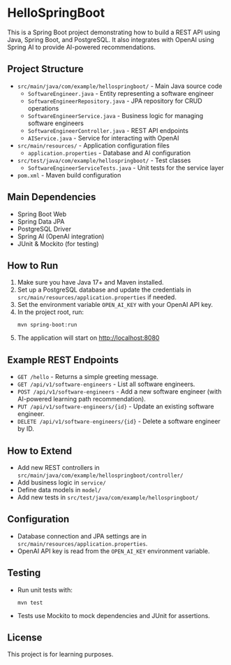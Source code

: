 # HelloSpringBoot

This is a Spring Boot project demonstrating how to build a REST API using Java, Spring Boot, and PostgreSQL. It also integrates with OpenAI using Spring AI to provide AI-powered recommendations.

## Project Structure

- `src/main/java/com/example/hellospringboot/` - Main Java source code
  - `SoftwareEngineer.java` - Entity representing a software engineer
  - `SoftwareEngineerRepository.java` - JPA repository for CRUD operations
  - `SoftwareEngineerService.java` - Business logic for managing software engineers
  - `SoftwareEngineerController.java` - REST API endpoints
  - `AIService.java` - Service for interacting with OpenAI
- `src/main/resources/` - Application configuration files
  - `application.properties` - Database and AI configuration
- `src/test/java/com/example/hellospringboot/` - Test classes
  - `SoftwareEngineerServiceTests.java` - Unit tests for the service layer
- `pom.xml` - Maven build configuration

## Main Dependencies

- Spring Boot Web
- Spring Data JPA
- PostgreSQL Driver
- Spring AI (OpenAI integration)
- JUnit & Mockito (for testing)

## How to Run

1. Make sure you have Java 17+ and Maven installed.
2. Set up a PostgreSQL database and update the credentials in `src/main/resources/application.properties` if needed.
3. Set the environment variable `OPEN_AI_KEY` with your OpenAI API key.
4. In the project root, run:
   ```
   mvn spring-boot:run
   ```
5. The application will start on [http://localhost:8080](http://localhost:8080)

## Example REST Endpoints

- `GET /hello` - Returns a simple greeting message.
- `GET /api/v1/software-engineers` - List all software engineers.
- `POST /api/v1/software-engineers` - Add a new software engineer (with AI-powered learning path recommendation).
- `PUT /api/v1/software-engineers/{id}` - Update an existing software engineer.
- `DELETE /api/v1/software-engineers/{id}` - Delete a software engineer by ID.

## How to Extend

- Add new REST controllers in `src/main/java/com/example/hellospringboot/controller/`
- Add business logic in `service/`
- Define data models in `model/`
- Add new tests in `src/test/java/com/example/hellospringboot/`

## Configuration

- Database connection and JPA settings are in `src/main/resources/application.properties`.
- OpenAI API key is read from the `OPEN_AI_KEY` environment variable.

## Testing

- Run unit tests with:
  ```
  mvn test
  ```
- Tests use Mockito to mock dependencies and JUnit for assertions.

## License

This project is for learning purposes.